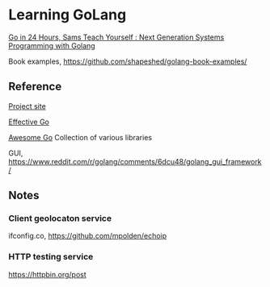 # Learning GoLang

[Go in 24 Hours, Sams Teach Yourself : Next Generation Systems Programming with Golang](https://www.amazon.com/Hours-Sams-Teach-Yourself-Programming/dp/0672338033)

Book examples, <https://github.com/shapeshed/golang-book-examples/>

## Reference

[Project site](https://golang.org/)

[Effective Go](https://golang.org/doc/effective_go.html)

[Awesome Go](https://github.com/avelino/awesome-go) Collection of various libraries

GUI, <https://www.reddit.com/r/golang/comments/6dcu48/golang_gui_framework/>

## Notes

### Client geolocaton service
ifconfig.co, https://github.com/mpolden/echoip

### HTTP testing service

https://httpbin.org/post
